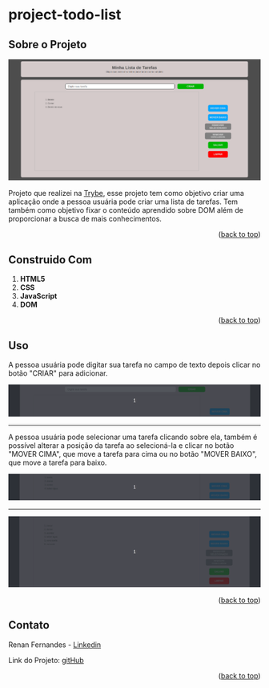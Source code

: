 <a name="readme-top"></a>
# project-todo-list

## Sobre o Projeto

![Todo List Screen Shot](./projectImage.png)

Projeto que realizei na [Trybe](https://github.com/tryber), esse projeto tem como objetivo criar uma aplicação onde  a pessoa usuária pode criar uma lista de tarefas. Tem também como objetivo fixar o conteúdo aprendido sobre DOM além de proporcionar a busca de mais conhecimentos.

<p align="right">(<a href="#readme-top">back to top</a>)</p>

## Construido Com
 1. **HTML5**
 2. **CSS**
 3. **JavaScript**
 4. **DOM**

<p align="right">(<a href="#readme-top">back to top</a>)</p>

## Uso
 
 A pessoa usuária pode digitar sua tarefa no campo de texto depois clicar no botão "CRIAR" para adicionar.
 
![Todo List Gif](./addTask.gif)

<hr>

A pessoa usuária pode selecionar uma tarefa clicando sobre ela, também é possível alterar a posição da tarefa ao selecioná-la e clicar no botão "MOVER CIMA", que move a tarefa para cima ou no botão "MOVER BAIXO", que move a tarefa para baixo.

![Todo List Gif](./moveTask.gif)

<hr>

![Todo List Gif](./removeTask.gif)



<p align="right">(<a href="#readme-top">back to top</a>)</p>

## Contato

Renan Fernandes - [Linkedin](https://www.linkedin.com/in/orenanfernandes/)

Link do Projeto: [gitHub](https://github.com/RenanFernandess/project-todo-list)

<p align="right">(<a href="#readme-top">back to top</a>)</p>
